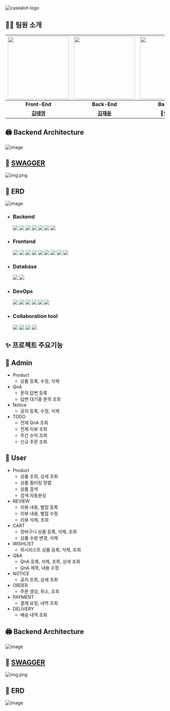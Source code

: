 ![casealot-logo](https://github.com/casealot/casealot-backend/assets/70744371/9f311cb1-78bd-4881-a35d-dae8a37e4dc8)

## 🙆‍♂ 팀원 소개

| <img src="https://github.com/casealot/casealot-backend/assets/101981639/08113014-e02c-46d7-9f26-edb1d455d875" width="193" height="196"/> | <img src="https://github.com/casealot/casealot-backend/assets/101981639/10270663-c56d-454e-9209-f2155922d4b8" width="193" height="196"/> | <img src="https://github.com/casealot/casealot-backend/assets/101981639/17f5e46d-aa63-425b-85fd-9396321ed9ab" width="193" height="196"/> |<img src="https://github.com/casealot/casealot-backend/assets/101981639/62a02554-e1b7-408d-a936-15e5c178ffae" width="193" height="196"/>|
|:---------------------------------------------------------------------------------------------------------------:|:---------------------------------------------------------------------------------------------------------------:|:----------------------------------------------------------------------------------------------------------------------------------------:|:----------------------------------------------------------------------------------------------------------------:|
|                                                  **Front-End**                                                  |                                                  **Back-End**                                                   |                                                               **Back-End**                                                               |                                                   **Back-End**                                                   |
|                                     **[김태영](https://github.com/test12270)**                                     |                                    **[김재윤](https://github.com/JaeYooooon)**                                     |                                              **👑[안재현](https://github.com/IamAnjaehyun)👑**                                              |                                  **👑[김창희](https://github.com/dev-hee99)👑**                                   |


## 🖨 Backend Architecture

![image](https://github.com/casealot/casealot-backend/assets/70744371/a481b40f-8d25-4802-b333-39d823acba82)

## 📜 [SWAGGER](http://43.201.170.8:8000/swagger-ui/index.html#/)

![img.png](https://github.com/casealot/casealot-backend/assets/101981639/d09d1efd-0036-46c8-beb2-fe919a45b59e)

## 📃 ERD

![image](https://github.com/casealot/casealot-backend/assets/101981639/1623731d-fe66-47cd-a88c-0f43718e22de)

- ### Backend
  <img src="https://img.shields.io/badge/Java-000000?style=flat-square&logo=OpenJDK&logoColor=white"/></a>
  <img src="https://img.shields.io/badge/Spring Boot-000000?style=flat-square&logo=Spring Boot&logoColor=white"/></a>
  <img src="https://img.shields.io/badge/Gradle-000000?style=flat-square&logo=Gradle&logoColor=white"/></a>
  <img src="https://img.shields.io/badge/Spring Security-000000?style=flat-square&logo=Spring Security&logoColor=white"/></a>
  <img src="https://img.shields.io/badge/Spring JPA-000000?style=flat-square&logo=Spring Jpa&logoColor=white"/></a>
  <img src="https://img.shields.io/badge/Oauth 2.0-000000?style=flat-square&logo=Authy&logoColor=#EC1C24"/></a>
  <img src="https://img.shields.io/badge/JSON Web Tokens-000000?style=flat-square&logo=JSON Web Tokens&logoColor=#000000"/></a>

- ### Frontend
  <img src="https://img.shields.io/badge/react-000000?style=flat-square&logo=react&logoColor=white">
  <img src="https://img.shields.io/badge/styledcomponents-000000?flat-square&logo=styledcomponents&logoColor=white">
  <img src="https://img.shields.io/badge/mui-000000?style=flat-square&logo=mui&logoColor=white">
  <img src="https://img.shields.io/badge/typescript-000000?style=flat-square&logo=typescript&logoColor=white"> 
  <img src="https://img.shields.io/badge/axios-000000?style=flat-square&logo=axios&logoColor=white"> 
  <img src="https://img.shields.io/badge/reactquery-000000?style=flat-square&logo=reactquery&logoColor=white"> 
  <img src="https://img.shields.io/badge/recoil-000000?style=flat-square&logo=recoil&logoColor=white">
  <img src="https://img.shields.io/badge/vite-000000?style=flat-square&logo=vite&logoColor=white">
  <img src="https://img.shields.io/badge/netlify-000000?style=flat-square&logo=netlify&logoColor=white"> 

- ### Database
  <img src="https://img.shields.io/badge/Mysql-000000?style=flat-square&logo=MySql&logoColor=white"/></a>
  <img src="https://img.shields.io/badge/H2-000000?style=flat-square&logo=H2&logoColor=#DC382D"/></a>
- ### DevOps
  <img src="https://img.shields.io/badge/AWS-000000?style=flat-square&logo=Amazon AWS&logoColor=white"/></a>
  <img src="https://img.shields.io/badge/Amazon EC2-000000?style=flat-square&logo=Amazon EC2&logoColor=white"/></a>
  <img src="https://img.shields.io/badge/Amazon RDS-000000?style=flat-square&logo=Amazon RDS&logoColor=white"/></a>
  <img src="https://img.shields.io/badge/Amazon S3-000000?style=flat-square&logo=Amazon S3&logoColor=white"/></a>
  <img src="https://img.shields.io/badge/Docker-000000?style=flat-square&logo=Docker&logoColor=white"/></a>
  <img src="https://img.shields.io/badge/Jenkins-000000?style=flat-square&logo=Jenkins&logoColor=white"/></a>
- ### Collaboration tool
  <img src="https://img.shields.io/badge/Slack-000000?style=flat-square&logo=Slack&logoColor=white"/></a>
  <img src="https://img.shields.io/badge/Notion-000000?style=flat-square&logo=Notion&logoColor=white"/></a>
  <img src="https://img.shields.io/badge/Discord-000000?style=flat-square&logo=Discord&logoColor=white"/></a>
  <img src="https://img.shields.io/badge/KakaoTalk-000000?style=flat-square&logo=KakaoTalk&logoColor=white"/></a>

## ✨ 프로젝트 주요기능

## 👤 Admin

- Product
  - 상품 등록, 수정, 삭제
- QnA
  - 문의 답변 등록
  - 답변 대기중 문의 조회
- Notice
  - 공지 등록, 수정, 삭제
- TODO
  - 전체 QnA 조회
  - 전체 리뷰 조회
  - 주간 수익 조회
  - 신규 주문 조회

## 👥 User

- Product
  - 상품 조회, 상세 조회
  - 상품 필터링 정렬
  - 상품 검색
  - 검색 자동완성
- REVIEW
  - 리뷰 내용, 별점 등록
  - 리뷰 내용, 별점 수정
  - 리뷰 삭제, 조회
- CART
  - 장바구니 상품 등록, 삭제, 조회
  - 상품 수량 변경, 삭제
- WISHLIST
  - 위시리스트 상품 등록, 삭제, 조회
- Q&A
  - QnA 등록, 삭제, 조회, 상세 조회
  - QnA 제목, 내용 수정
- NOTICE
  - 공지 조회, 상세 조회
- ORDER
  - 주문 생성, 취소, 조회
- PAYMENT
  - 결제 요청, 내역 조회
- DELIVERY
  - 배송 내역 조회



## 🖨 Backend Architecture

![image](https://github.com/casealot/casealot-backend/assets/70744371/a481b40f-8d25-4802-b333-39d823acba82)

## 📜 [SWAGGER](http://43.201.170.8:8000/swagger-ui/index.html#/)

![img.png](https://github.com/casealot/casealot-backend/assets/101981639/d09d1efd-0036-46c8-beb2-fe919a45b59e)

## 📃 ERD

![image](https://github.com/casealot/casealot-backend/assets/101981639/1623731d-fe66-47cd-a88c-0f43718e22de)
